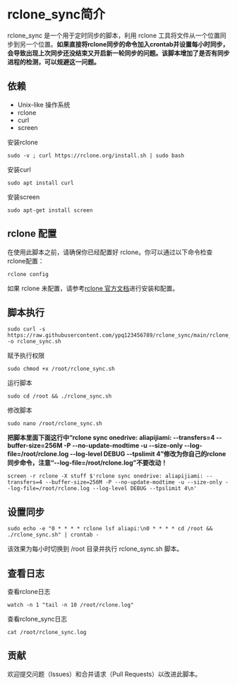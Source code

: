 # rclone_sync简介

rclone_sync 是一个用于定时同步的脚本，利用 rclone 工具将文件从一个位置同步到另一个位置。**如果直接将rclone同步的命令加入crontab并设置每小时同步，会导致出现上次同步还没结束又开启新一轮同步的问题。该脚本增加了是否有同步进程的检测，可以规避这一问题。**

## 依赖
- Unix-like 操作系统
- rclone
- curl
- screen

安装rclone
```
sudo -v ; curl https://rclone.org/install.sh | sudo bash
```
安装curl
```
sudo apt install curl
```
安装screen
```
sudo apt-get install screen
```
## rclone 配置
在使用此脚本之前，请确保你已经配置好 rclone。你可以通过以下命令检查 rclone配置：  
```
rclone config
```  
如果 rclone 未配置，请参考[rclone 官方文档](https://rclone.org/docs/)进行安装和配置。  

## 脚本执行
```
sudo curl -s https://raw.githubusercontent.com/ypq123456789/rclone_sync/main/rclone_sync.sh -o rclone_sync.sh
```
赋予执行权限
```
sudo chmod +x /root/rclone_sync.sh
```
运行脚本
```
sudo cd /root && ./rclone_sync.sh
```
修改脚本
```
sudo nano /root/rclone_sync.sh
```
**把脚本里面下面这行中“rclone sync onedrive: aliapijiami: --transfers=4 --buffer-size=256M -P --no-update-modtime -u --size-only --log-file=/root/rclone.log --log-level DEBUG --tpslimit 4”修改为你自己的rclone同步命令，注意“--log-file=/root/rclone.log”不要改动！**
```
screen -r rclone -X stuff $'rclone sync onedrive: aliapijiami: --transfers=4 --buffer-size=256M -P --no-update-modtime -u --size-only --log-file=/root/rclone.log --log-level DEBUG --tpslimit 4\n'
```
## 设置同步
```
sudo echo -e "0 * * * * rclone lsf aliapi:\n0 * * * * cd /root && ./rclone_sync.sh" | crontab -
```
该效果为每小时切换到 /root 目录并执行 rclone_sync.sh 脚本。

## 查看日志
查看rclone日志
```
watch -n 1 "tail -n 10 /root/rclone.log"
```

查看rclone_sync日志
```
cat /root/rclone_sync.log
```

## 贡献
欢迎提交问题（Issues）和合并请求（Pull Requests）以改进此脚本。

